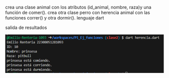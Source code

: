 crea una clase animal con los atributos (id_animal, nombre, raza)y una función de comer(). crea otra clase perro con herencia animal con las funciones  correr() y otra dormir(). lenguaje dart

salida de resultados


![alt text](image-15.png)
